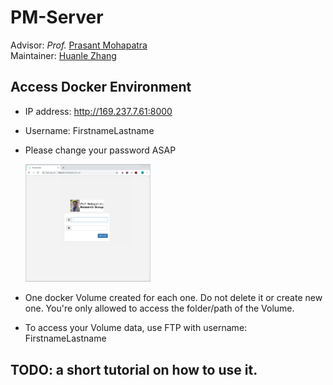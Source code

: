 # PM-Server

Advisor: *Prof.* [Prasant Mohapatra](https://faculty.engineering.ucdavis.edu/mohapatra/)  
Maintainer: [Huanle Zhang](https://www.huanlezhang.com)

## Access Docker Environment
* IP address: http://169.237.7.61:8000
* Username: FirstnameLastname
* Please change your password ASAP

  <img src="./images/docker_login.png" width=200/>

* One docker Volume created for each one. Do not delete it or create new one. You're only allowed to access the folder/path of the Volume.
* To access your Volume data, use FTP with username: FirstnameLastname

## TODO: a short tutorial on how to use it.
